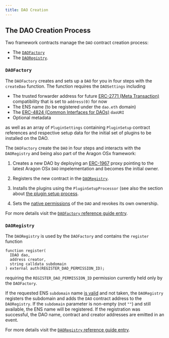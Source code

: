 ```yaml
---
title: DAO Creation
---
```


## The DAO Creation Process

Two framework contracts manage the `DAO` contract creation process:

- The [`DAOFactory`](../../../03-reference-guide/framework/dao/DAOFactory.md)
- The [`DAORegistry`](../../../03-reference-guide/framework/dao/DAORegistry.md).

<!-- Add subgraphic from the framework overview main graphic-->

### `DAOFactory`

The `DAOFactory` creates and sets up a `DAO` for you in four steps with the `createDao` function. The function requires the `DAOSettings` including

- The trusted forwarder address for future [ERC-2771 (Meta Transaction)](https://eips.ethereum.org/EIPS/eip-2771) compatibility that is set to `address(0)` for now
- The ENS name (to be registered under the `dao.eth` domain)
- The [ERC-4824 (Common Interfaces for DAOs)](https://eips.ethereum.org/EIPS/eip-4824) `daoURI`
- Optional metadata

as well as an array of `PluginSettings` containing `PluginSetup` contract references and respective setup data for the initial set of plugins to be installed on the DAO.

The `DAOFactory` create the `DAO` in four steps and interacts with the `DAORegistry` and being also part of the Aragon OSx framework:

1. Creates a new DAO by deploying an [ERC-1967](https://eips.ethereum.org/EIPS/eip-1967) proxy pointing to the latest Aragon OSx `DAO` impelementation and becomes the initial owner.

2. Registers the new contract in the [`DAORegistry`](#daoregistry).

3. Installs the plugins using the `PluginSetupProcessor` (see also the section about [the plugin setup process](../02-plugin-management/02-plugin-setup/index.md).

4. Sets the [native permissions](../../01-core/02-permissions/index.md/#permissions-native-to-the-dao-contract) of the `DAO` and revokes its own ownership.

For more details visit the [`DAOFactory` reference guide entry](../../../03-reference-guide/framework/dao/DAOFactory.md).

### `DAORegistry`

The `DAORegistry` is used by the `DAOFactory` and contains the `register` function

```solidity title="@aragon/framework/dao/DAORegistry.sol"
function register(
  IDAO dao,
  address creator,
  string calldata subdomain
) external auth(REGISTER_DAO_PERMISSION_ID);
```

requiring the `REGISTER_DAO_PERMISSION_ID` permission currently held only by the `DAOFactory`.

If the requested ENS `subdomain` name [is valid](../03-ens-names.md) and not taken, the `DAORegistry` registers the subdomain and adds the `DAO` contract address to the `DAORegistry`.
If the `subdomain` parameter is non-empty (not `""`) and still available, the ENS name will be registered.
If the registration was successful, the DAO name, contract and creator addresses are emitted in an event.

For more details visit the [`DAORegistry` reference guide entry](../../../03-reference-guide/framework/dao/DAORegistry.md).
